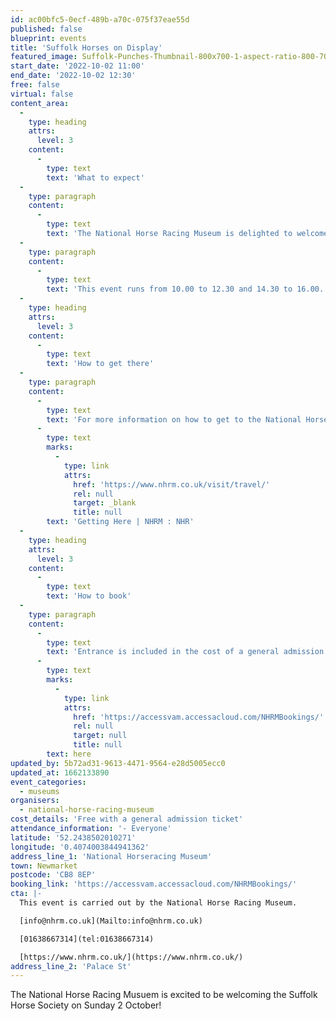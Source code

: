 ```yaml
---
id: ac00bfc5-0ecf-489b-a70c-075f37eae55d
published: false
blueprint: events
title: 'Suffolk Horses on Display'
featured_image: Suffolk-Punches-Thumbnail-800x700-1-aspect-ratio-800-700.jpg
start_date: '2022-10-02 11:00'
end_date: '2022-10-02 12:30'
free: false
virtual: false
content_area:
  -
    type: heading
    attrs:
      level: 3
    content:
      -
        type: text
        text: 'What to expect'
  -
    type: paragraph
    content:
      -
        type: text
        text: 'The National Horse Racing Museum is delighted to welcome the Suffolk Horse Society on Sunday 2 October. This rare breed of workhorse is a sight to behold, and one not to be missed. You will be able to meet these beautiful horses and find out more about Suffolk Punches, so save the date for what is sure to be a fantastic day! Entrance is included in the cost of general admission which gives you access to all areas including the National Horseracing Museum, Palace House and the Rothschild Yard, where you can meet retired racehorses!'
  -
    type: paragraph
    content:
      -
        type: text
        text: 'This event runs from 10.00 to 12.30 and 14.30 to 16.00.'
  -
    type: heading
    attrs:
      level: 3
    content:
      -
        type: text
        text: 'How to get there'
  -
    type: paragraph
    content:
      -
        type: text
        text: 'For more information on how to get to the National Horse Racing Museum, where to park or how to access  the museum by public transport please visit: '
      -
        type: text
        marks:
          -
            type: link
            attrs:
              href: 'https://www.nhrm.co.uk/visit/travel/'
              rel: null
              target: _blank
              title: null
        text: 'Getting Here | NHRM : NHR'
  -
    type: heading
    attrs:
      level: 3
    content:
      -
        type: text
        text: 'How to book'
  -
    type: paragraph
    content:
      -
        type: text
        text: 'Entrance is included in the cost of a general admission ticket to the National Horse Racing Museum. Tickets can be booked '
      -
        type: text
        marks:
          -
            type: link
            attrs:
              href: 'https://accessvam.accessacloud.com/NHRMBookings/'
              rel: null
              target: null
              title: null
        text: here
updated_by: 5b72ad31-9613-4471-9564-e28d5005ecc0
updated_at: 1662133890
event_categories:
  - museums
organisers:
  - national-horse-racing-museum
cost_details: 'Free with a general admission ticket'
attendance_information: '- Everyone'
latitude: '52.2438502010271'
longitude: '0.4074003844941362'
address_line_1: 'National Horseracing Museum'
town: Newmarket
postcode: 'CB8 8EP'
booking_link: 'https://accessvam.accessacloud.com/NHRMBookings/'
cta: |-
  This event is carried out by the National Horse Racing Museum.

  [info@nhrm.co.uk](Mailto:info@nhrm.co.uk)

  [01638667314](tel:01638667314)

  [https://www.nhrm.co.uk/](https://www.nhrm.co.uk/)
address_line_2: 'Palace St'
---
```

The National Horse Racing Musuem is excited to be welcoming the Suffolk Horse Society on Sunday 2 October!